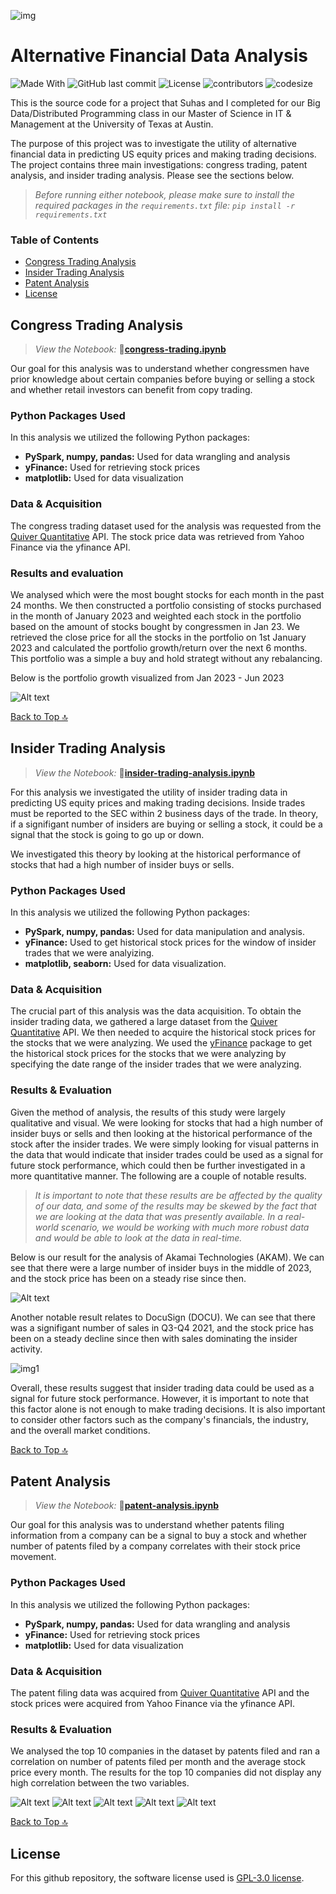 ![img](https://cgsm.org/wp-content/uploads/2018/05/4_RGB_McCombs_School_Brand_Branded.png)

# Alternative Financial Data Analysis

![Made With](https://img.shields.io/badge/made%20with-Python3-yellow)
![GitHub last commit](https://img.shields.io/github/last-commit/hschickdevs/alternative-financial-data-analysis)
![License](https://img.shields.io/github/license/hschickdevs/alternative-financial-data-analysis)
![contributors](https://img.shields.io/github/contributors/hschickdevs/alternative-financial-data-analysis) 
![codesize](https://img.shields.io/github/languages/code-size/hschickdevs/alternative-financial-data-analysis) 

This is the source code for a project that Suhas and I completed for our Big Data/Distributed Programming class in our Master of Science in IT & Management at the University of Texas at Austin.

The purpose of this project was to investigate the utility of alternative financial data in predicting US equity prices and making trading decisions. The project contains three main investigations: congress trading, patent analysis, and insider trading analysis. Please see the sections below.

> _Before running either notebook, please make sure to install the required packages in the `requirements.txt` file: `pip install -r requirements.txt`_

### Table of Contents

- [Congress Trading Analysis](#congress-trading-analysis)
- [Insider Trading Analysis](#insider-trading-analysis)
- [Patent Analysis](#patent-analysis)
- [License](#license)

## Congress Trading Analysis

> _View the Notebook:_ 🔗[**congress-trading.ipynb**](./analysis/congress-trading.ipynb)

Our goal for this analysis was to understand whether congressmen have prior knowledge about certain companies before buying or selling a stock and whether retail investors can benefit from copy trading. 

### Python Packages Used

In this analysis we utilized the following Python packages:

- **PySpark, numpy, pandas:** Used for data wrangling and analysis
- **yFinance:**  Used for retrieving stock prices
- **matplotlib:** Used for data visualization

### Data & Acquisition

The congress trading dataset used for the analysis was requested from the [Quiver Quantitative](https://www.quiverquant.com/) API. The stock price data was retrieved from Yahoo Finance via the yfinance API.

### Results and evaluation

We analysed which were the most bought stocks for each month in the past 24 months. We then constructed a portfolio consisting of stocks purchased in the month of January 2023 and weighted each stock in the portfolio based on the amount of stocks bought by congressmen in Jan 23. We retrieved the close price for all the stocks in the portfolio on 1st January 2023 and calculated the portfolio growth/return over the next 6 months. This portfolio was a simple a buy and hold strategt without any rebalancing.

Below is the portfolio growth visualized from Jan 2023 - Jun 2023

![Alt text](./img/img3.png)

[Back to Top 🔝](#table-of-contents)

## Insider Trading Analysis

> _View the Notebook:_ 🔗[**insider-trading-analysis.ipynb**](./analysis/insider-trading-analysis.ipynb)

For this analysis we investigated the utility of insider trading data in predicting US equity prices and making trading decisions. Inside trades must be reported to the SEC within 2 business days of the trade. In theory, if a signifigant number of insiders are buying or selling a stock, it could be a signal that the stock is going to go up or down. 

We investigated this theory by looking at the historical performance of stocks that had a high number of insider buys or sells.

### Python Packages Used

In this analysis we utilized the following Python packages:

- **PySpark, numpy, pandas:** Used for data manipulation and analysis.
- **yFinance:**  Used to get historical stock prices for the window of insider trades that we were analyizing.
- **matplotlib, seaborn:** Used for data visualization.

### Data & Acquisition

The crucial part of this analysis was the data acquisition. To obtain the insider trading data, we gathered a large dataset from the [Quiver Quantitative](https://www.quiverquant.com/insiders/) API. We then needed to acquire the historical stock prices for the stocks that we were analyzing. We used the [yFinance](https://pypi.org/project/yfinance/) package to get the historical stock prices for the stocks that we were analyzing by specifying the date range of the insider trades that we were analyzing.

### Results & Evaluation

Given the method of analysis, the results of this study were largely qualitative and visual. We were looking for stocks that had a high number of insider buys or sells and then looking at the historical performance of the stock after the insider trades. We were simply looking for visual patterns in the data that would indicate that insider trades could be used as a signal for future stock performance, which could then be further investigated in a more quantitative manner. The following are a couple of notable results.

> _It is important to note that these results are be affected by the quality of our data, and some of the results may be skewed by the fact that we are looking at the data that was presently available. In a real-world scenario, we would be working with much more robust data and would be able to look at the data in real-time._

Below is our result for the analysis of Akamai Technologies (AKAM). We can see that there were a large number of insider buys in the middle of 2023, and the stock price has been on a steady rise since then.

![Alt text](./img/image2.png)

Another notable result relates to DocuSign (DOCU). We can see that there was a signifigant number of sales in Q3-Q4 2021, and the stock price has been on a steady decline since then with sales dominating the insider activity. 

![img1](./img/img1.png)

Overall, these results suggest that insider trading data could be used as a signal for future stock performance. However, it is important to note that this factor alone is not enough to make trading decisions. It is also important to consider other factors such as the company's financials, the industry, and the overall market conditions.

[Back to Top 🔝](#table-of-contents)

## Patent Analysis

> _View the Notebook:_ 🔗[**patent-analysis.ipynb**](./analysis/patent-analysis.ipynb)

Our goal for this analysis was to understand whether patents filing information from a company can be a signal to buy a stock and whether number of patents filed by a company correlates with their stock price movement.

### Python Packages Used

In this analysis we utilized the following Python packages:

- **PySpark, numpy, pandas:** Used for data wrangling and analysis
- **yFinance:**  Used for retrieving stock prices
- **matplotlib:** Used for data visualization

### Data & Acquisition

The patent filing data was acquired from [Quiver Quantitative](https://www.quiverquant.com/) API and the stock prices were acquired from Yahoo Finance via the yfinance API.

### Results & Evaluation

We analysed the top 10 companies in the dataset by patents filed and ran a correlation on number of patents filed per month and the average stock price every month. The results for the top 10 companies did not display any high correlation between the two variables.

![Alt text](./img/img4.png)
![Alt text](./img/img5.png)
![Alt text](./img/img6.png)
![Alt text](./img/img7.png)
![Alt text](./img/img8.png)

[Back to Top 🔝](#table-of-contents)

## License

For this github repository, the software license used is [GPL-3.0 license](https://github.com/hschickdevs/alternative-financial-data-analysis/blob/main/LICENSE).
